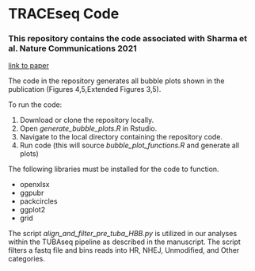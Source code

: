 # TRACEseq Code
### This repository contains the code associated with Sharma et al. Nature Communications 2021
[link to paper](https://www.nature.com/articles/s41467-020-20792-y)

The code in the repository generates all bubble plots shown in the publication (Figures 4,5,Extended Figures 3,5).

To run the code: 
  1. Download or clone the repository locally.
  2. Open *generate_bubble_plots.R* in Rstudio.
  3. Navigate to the local directory containing the repository code.
  4. Run code (this will source *bubble_plot_functions.R* and generate all plots)
  
The following libraries must be installed for the code to function.
* openxlsx
* ggpubr
* packcircles
* ggplot2
* grid


The script *align_and_filter_pre_tuba_HBB.py* is utilized in our analyses within the TUBAseq pipeline as described in the manuscript. The script filters a fastq file and bins reads into HR, NHEJ, Unmodified, and Other categories.
